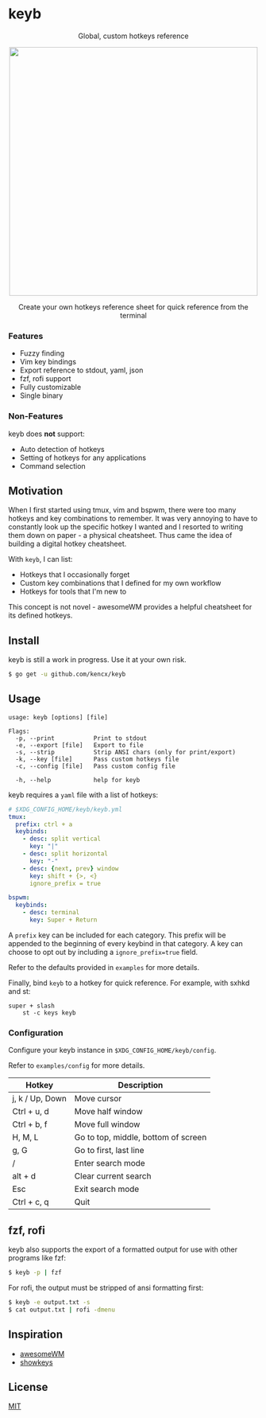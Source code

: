 # keyb

<p align="center">Global, custom hotkeys reference</p>

<p align="center">
	<img width="500" src="https://github.com/kencx/keyb/blob/master/assets/keyb.png?raw=true">
</p>

<p align="center">Create your own hotkeys reference sheet for quick reference from the terminal</p>

### Features
- Fuzzy finding
- Vim key bindings
- Export reference to stdout, yaml, json
- fzf, rofi support
- Fully customizable
- Single binary

### Non-Features
keyb does **not** support:

- Auto detection of hotkeys
- Setting of hotkeys for any applications
- Command selection

## Motivation

When I first started using tmux, vim and bspwm, there were too many hotkeys and
key combinations to remember. It was very annoying to have to constantly look up
the specific hotkey I wanted and I resorted to writing them down on paper - a
physical cheatsheet. Thus came the idea of building a digital hotkey
cheatsheet.

With `keyb`, I can list:

- Hotkeys that I occasionally forget
- Custom key combinations that I defined for my own workflow
- Hotkeys for tools that I'm new to

This concept is not novel - awesomeWM provides a helpful cheatsheet for its
defined hotkeys.

## Install
keyb is still a work in progress. Use it at your own risk.

```bash
$ go get -u github.com/kencx/keyb
```

## Usage

```text
usage: keyb [options] [file]

Flags:
  -p, --print           Print to stdout
  -e, --export [file]   Export to file
  -s, --strip           Strip ANSI chars (only for print/export)
  -k, --key [file]      Pass custom hotkeys file
  -c, --config [file]   Pass custom config file

  -h, --help            help for keyb
```

keyb requires a `yaml` file with a list of hotkeys:

```yaml
# $XDG_CONFIG_HOME/keyb/keyb.yml
tmux:
  prefix: ctrl + a
  keybinds:
    - desc: split vertical
      key: "|"
    - desc: split horizontal
      key: "-"
    - desc: {next, prev} window
      key: shift + {>, <}
      ignore_prefix = true

bspwm:
  keybinds:
    - desc: terminal
      key: Super + Return
```

A `prefix` key can be included for each category. This prefix will be appended
to the beginning of every keybind in that category. A key can choose to opt out
by including a `ignore_prefix=true` field.

Refer to the defaults provided in `examples` for more details.

Finally, bind `keyb` to a hotkey for quick reference. For
example, with sxhkd and st:

```
super + slash
	st -c keys keyb
```

### Configuration
Configure your keyb instance in `$XDG_CONFIG_HOME/keyb/config`.

Refer to `examples/config` for more details.

| Hotkey      | Description      |
|------------ | ------------     |
| j, k / Up, Down | Move cursor      |
| Ctrl + u, d | Move half window |
| Ctrl + b, f | Move full window |
| H, M, L     | Go to top, middle, bottom of screen |
| g, G		  | Go to first, last line |
| /			  | Enter search mode|
| alt + d     | Clear current search |
| Esc		  | Exit search mode |
| Ctrl + c, q | Quit		     |

## fzf, rofi

keyb also supports the export of a formatted output for use with other programs
like fzf:
```bash
$ keyb -p | fzf
```

For rofi, the output must be stripped of ansi formatting first:
```bash
$ keyb -e output.txt -s
$ cat output.txt | rofi -dmenu
```

## Inspiration
- [awesomeWM](https://github.com/awesomeWM/awesome)
- [showkeys](https://github.com/adamharmansky/showkeys)

## License
[MIT](LICENSE)
